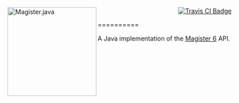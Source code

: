 [<img src="http://i.imgur.com/EYaDXgy.png" alt="Magister.java" align="left" width="200"/>](https://github.com/iLexiconn/magister6-api)
<p align="right">
	<a href="https://travis-ci.org/iLexiconn/magister6-api">
		<img src="https://api.travis-ci.org/iLexiconn/magister6-api.png" alt="Travis CI Badge"/>
	</a>
</p>

==========

A Java implementation of the [Magister 6](http://magister6.nl/) API.